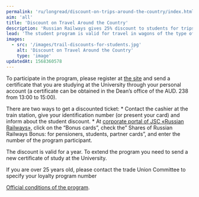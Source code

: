 ```yaml
---
permalink: 'ru/longread/discount-on-trips-around-the-country/index.html'
aim: 'all'
title: 'Discount on Travel Around the Country'
description: 'Russian Railways gives 25% discount to students for trips around the country'
lead: 'The student program is valid for travel in wagons of the type of compartment (those that belong to JSC \'FPC\'). And also \'Sapsan\' and \'Allegro\' and other trains of the series 701-750.'
images:
  - src: '/images/trail-discounts-for-students.jpg'
    alt: 'Discount on Travel Around the Country'
    type: 'image'
updatedAt: 1568360578
---
```

To participate in the program, please register at [the site](https://rzd-bonus.ru/registration.html) and send a certificate that you are studying at the University through your personal account (a certificate can be obtained in the Dean’s office of the AUD. 238 from 13:00 to 15:00).

There are two ways to get a discounted ticket: \* Contact the cashier at the train station, give your identification number (or present your card) and inform about the student discount. \* At [corporate portal of JSC «Russian Railways»](http://pass.rzd.ru/), click on the “Bonus cards”, check the” Shares of Russian Railways Bonus: for pensioners, students, partner cards”, and enter the number of the program participant.

The discount is valid for a year. To extend the program you need to send a new certificate of study at the University.

If you are over 25 years old, please contact the trade Union Committee to specify your loyalty program number

[Official conditions of the program](https://rzd-bonus.ru/student.html).
